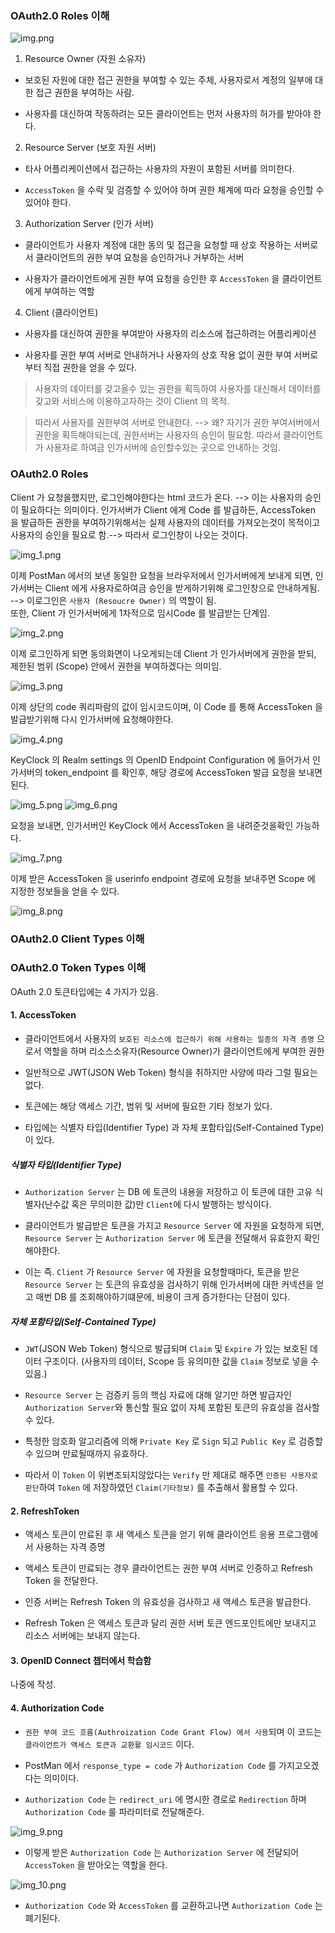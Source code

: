 ### OAuth2.0 Roles 이해

![img.png](img.png)

1. Resource Owner (자원 소유자)

* 보호된 자원에 대한 접근 권한을 부여할 수 있는 주체, 사용자로서 계정의 일부에 대한 접근 권한을 부여하는 사람.
  
* 사용자를 대신하여 작동하려는 모든 클라이언트는 먼저 사용자의 허가를 받아야 한다.

2. Resource Server (보호 자원 서버)

* 타사 어플리케이션에서 접근하는 사용자의 자원이 포함된 서버를 의미한다.

* `AccessToken` 을 수락 및 검증할 수 있어야 하며 권한 체계에 따라 요청을 승인할 수 있어야 한다.

3. Authorization Server (인가 서버)

* 클라이언트가 사용자 계정에 대한 동의 및 접근을 요청할 때 상호 작용하는 서버로서 클라이언트의 권한 부여 요청을 승인하거나 거부하는 서버 

* 사용자가 클라이언트에게 권한 부여 요청을 승인한 후 `AccessToken` 을 클라이언트에게 부여하는 역할

4. Client (클라이언트)

* 사용자를 대신하여 권한을 부여받아 사용자의 리소스에 접근하려는 어플리케이션

* 사용자를 권한 부여 서버로 안내하거나 사용자의 상호 작용 없이 권한 부여 서버로부터 직접 권한을 얻을 수 있다.

> 사용자의 데이터를 갖고올수 있는 권한을 획득하여 사용자를 대신해서 데이터를 갖고와 서비스에 이용하고자하는 것이 Client 의 목적.

> 따라서 사용자를 권한부여 서버로 안내한다. --> 
> 왜? 자기가 권한 부여서버에서 권한을 획득해야되는데, 권한서버는 사용자의 승인이 필요함. 따라서 클라이언트가 사용자로 하여금 인가서버에 승인할수있는 곳으로 안내하는 것임.

### OAuth2.0 Roles

Client 가 요청을했지만, 로그인해야한다는 html 코드가 온다. --> 이는 사용자의 승인이 필요하다는 의미이다. 
인가서버가 Client 에게 Code 를 발급하든, AccessToken 을 발급하든 권한을 부여하기위해서는 실제 사용자의 데이터를 가져오는것이 목적이고 사용자의 승인을 필요로 함.--> 따라서 로그인창이 나오는 것이다.

![img_1.png](img_1.png)

이제 PostMan 에서의 보낸 동일한 요청을 브라우저에서 인가서버에게 보내게 되면, 인가서버는 Client 에게 사용자로하여금 승인을 받게하기위해 로그인창으로 안내하게됨. 
--> 이로그인은 `사용자 (Resoucre Owner)` 의 역할이 됨.  
또한, Client 가 인가서버에게 1차적으로 임시Code 를 발급받는 단계임.

![img_2.png](img_2.png)

이제 로그인하게 되면 동의화면이 나오게되는데 Client 가 인가서버에게 권한을 받되, 제한된 범위 (Scope) 안에서 권한을 부여하겠다는 의미임.

![img_3.png](img_3.png)

이제 상단의 code 쿼리파람의 값이 임시코드이며, 이 Code 를 통해 AccessToken 을 발급받기위해 다시 인가서버에 요청해야한다.

![img_4.png](img_4.png)

KeyClock 의 Realm settings 의 OpenID Endpoint Configuration 에 들어가서 인가서버의 token_endpoint 를 확인후, 해당 경로에 AccessToken 발급 요청을 보내면 된다.

![img_5.png](img_5.png)
![img_6.png](img_6.png)

요청을 보내면, 인가서버인 KeyClock 에서 AccessToken 을 내려준것을확인 가능하다.

![img_7.png](img_7.png)

이제 받은 AccessToken 을 userinfo endpoint 경로에 요청을 보내주면 Scope 에 지정한 정보들을 얻을 수 있다.

![img_8.png](img_8.png)

### OAuth2.0 Client Types 이해

### OAuth2.0 Token Types 이해

OAuth 2.0 토큰타입에는 4 가지가 있음.

#### 1. AccessToken 

* 클라이언트에서 사용자의 `보호된 리소스에 접근하기 위해 사용하는 일종의 자격 증명` 으로서 역할을 하며 리소스소유자(Resource Owner)가 클라이언트에게 부여한 권한

* 일반적으로 JWT(JSON Web Token) 형식을 취하지만 사양에 따라 그럴 필요는 없다.

* 토큰에는 해당 액세스 기간, 범위 및 서버에 필요한 기타 정보가 있다.

* 타입에는 식별자 타입(Identifier Type) 과 자체 포함타입(Self-Contained Type) 이 있다.

##### 식별자 타입(Identifier Type)

* `Authorization Server` 는 DB 에 토큰의 내용을 저장하고 이 토큰에 대한 고유 식별자(난수값 혹은 무의미한 값)만 `Client`에 다시 발행하는 방식이다.

* 클라이언트가 발급받은 토큰을 가지고 `Resource Server` 에 자원을 요청하게 되면, `Resource Server` 는 `Authorization Server` 에 토큰을 전달해서 유효한지 확인해야한다.

* 이는 즉. `Client` 가 `Resource Server` 에 자원을 요청할때마다, 토큰을 받은 `Resource Server` 는 토큰의 유효성을 검사하기 위해 인가서버에 대한 커넥션을 얻고 매번 DB 를 조회해야하기떄문에, 비용이 크게 증가한다는 단점이 있다.    

##### 자체 포함타입(Self-Contained Type)

* `JWT`(JSON Web Token) 형식으로 발급되며 `Claim` 및 `Expire` 가 있는 보호된 데이터 구조이다. (사용자의 데이터, Scope 등 유의미한 값을 `Claim` 정보로 넣을 수 있음.)
  
* `Resource Server` 는 검증키 등의 핵심 자료에 대해 알기만 하면 발급자인 `Authorization Server`와 통신할 필요 없이 자체 포함된 토큰의 유효성을 검사할 수 있다.

* 특정한 암호화 알고리즘에 의해 `Private Key`  로 `Sign` 되고 `Public Key` 로 검증할 수 있으며 만료될때까지 유효하다.

* 따라서 이 `Token` 이 위변조되지않았다는 `Verify` 만 제대로 해주면 `인증된 사용자로 판단`하여 `Token` 에 저장하였던 `Claim(기타정보)` 를 추출해서 활용할 수 있다. 

#### 2. RefreshToken

* 액세스 토큰이 만료된 후 새 액세스 토큰을 얻기 위해 클라이언트 응용 프로그램에서 사용하는 자격 증명

* 액세스 토큰이 만료되는 경우 클라이언트는 권한 부여 서버로 인증하고 Refresh Token 을 전달한다.

* 인증 서버는 Refresh Token 의 유효성을 검사하고 새 액세스 토큰을 발급한다.

* Refresh Token 은 액세스 토큰과 달리 권한 서버 토큰 엔드포인트에만 보내지고 리소스 서버에는 보내지 않는다.

#### 3. OpenID Connect 챕터에서 학습함

나중에 작성.

#### 4. Authorization Code

* `권한 부여 코드 흐름(Authroization Code Grant Flow) 에서 사용`되며 이 코드는 `클라이언트가 액세스 토큰과 교환활 임시코드` 이다.
  
* PostMan 에서 `response_type = code` 가 `Authorization Code` 를 가지고오겠다는 의미이다.

*  `Authorization Code` 는 `redirect_uri` 에 명시한 경로로 `Redirection` 하며 `Authorization Code` 룰 파라미터로 전달해준다.

![img_9.png](img_9.png)

* 이렇게 받은 `Authorization Code` 는 `Authorization Server` 에 전달되어 `AccessToken` 을 받아오는 역할을 한다.

![img_10.png](img_10.png)

* `Authorization Code` 와 `AccessToken` 를 교환하고나면 `Authorization Code` 는 폐기된다.



